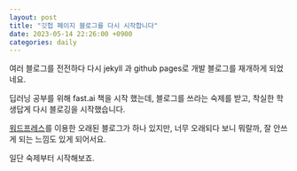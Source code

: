 ```yaml
---
layout: post
title: "깃헙 페이지 블로그를 다시 시작합니다"
date: 2023-05-14 22:26:00 +0900
categories: daily
---
```


여러 블로그를 전전하다 다시 jekyll 과 github pages로 개발 블로그를 재개하게 되었네요.

딥러닝 공부를 위해 fast.ai 책을 시작 했는데, 블로그를 쓰라는 숙제를 받고, 착실한 학생답게 다시 블로깅을 시작했습니다.

[워드프레스][wordpress]를 이용한 오래된 블로그가 하나 있지만, 너무 오래되다 보니 뭐랄까, 잘 안쓰게 되는 느낌도 있게 되어서요.

일단 숙제부터 시작해보죠.

[wordpress]: https://labelsanu.wordpress.com
